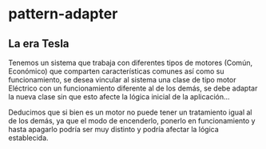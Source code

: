 # pattern-adapter

## La era Tesla
Tenemos un sistema que trabaja con diferentes tipos de motores (Común, Económico) que comparten características comunes así como su funcionamiento, se desea vincular al sistema una clase de tipo motor Eléctrico con un funcionamiento diferente al de los demás, se debe adaptar la nueva clase sin que esto afecte la lógica inicial de la aplicación...

Deducimos que si bien es un motor no puede tener un tratamiento igual al de los demás, ya que el modo de encenderlo, ponerlo en funcionamiento y hasta apagarlo podría ser muy distinto y podría afectar la lógica establecida.
